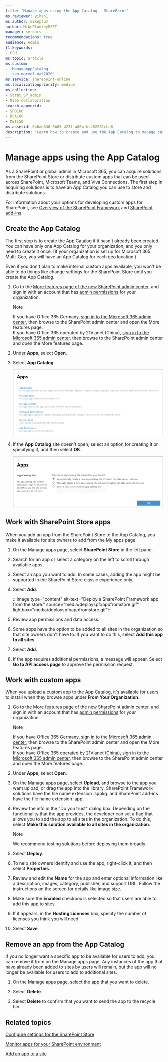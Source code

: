 ```yaml
---
title: "Manage apps using the App Catalog - SharePoint"
ms.reviewer: yihan1
ms.author: mikeplum
author: MikePlumleyMSFT
manager: serdars
recommendations: true
audience: Admin
f1.keywords:
- CSH
ms.topic: article
ms.custom:
- 'ManageAppCatalog'
- 'seo-marvel-mar2020'
ms.service: sharepoint-online
ms.localizationpriority: medium
ms.collection:  
- Strat_SP_admin
- M365-collaboration
search.appverid:
- SPO160
- BSA160
- MET150
ms.assetid: 0b6ab336-8b83-423f-a06b-bcc52861cba0
description: "Learn how to create and use the App Catalog to manage custom business apps and apps from the SharePoint Store."
---
```


# Manage apps using the App Catalog

As a SharePoint or global admin in Microsoft 365, you can acquire solutions from the SharePoint Store or distribute custom apps that can be used across SharePoint, Microsoft Teams, and Viva Connections. The first step in acquiring solutions is to have an App Catalog you can use to store and distribute solutions. 
  
For information about your options for developing custom apps for SharePoint, see [Overview of the SharePoint Framework](/sharepoint/dev/spfx/sharepoint-framework-overview) and [SharePoint add-ins](/sharepoint/dev/sp-add-ins/sharepoint-add-ins).
  
## Create the App Catalog 
<a name="__toc347303048"> </a>

The first step is to create the App Catalog if it hasn't already been created. You can have only one App Catalog for your organization, and you only need to create it once. (If your organization is set up for Microsoft 365 Multi-Geo, you will have an App Catalog for each geo location.)
  
Even if you don't plan to make internal custom apps available, you won't be able to do things like change settings for the SharePoint Store until you create the App Catalog. 
  
1. Go to the [More features page of the new SharePoint admin center](https://admin.microsoft.com/sharepoint?page=classicfeatures&modern=true), and sign in with an account that has [admin permissions](./sharepoint-admin-role.md) for your organization.

    >[!NOTE]
    >If you have Office 365 Germany, [sign in to the Microsoft 365 admin center](https://go.microsoft.com/fwlink/p/?linkid=848041), then browse to the SharePoint admin center and open the More features page. <br>If you have Office 365 operated by 21Vianet (China), [sign in to the Microsoft 365 admin center](https://go.microsoft.com/fwlink/p/?linkid=850627), then browse to the SharePoint admin center and open the More features page.
 
2. Under **Apps**, select **Open**.

3. Select **App Catalog**.

    ![Apps page.](media/app-catalog.png)
    
4. If the **App Catalog** site doesn't open, select an option for creating it or specifying it, and then select **OK**.
    
    ![Apps page with Automatically create a new app catalog site selected.](media/automatically-create-app-catalog.png)
  
## Work with SharePoint Store apps
<a name="__toc347303050"> </a>

When you add an app from the SharePoint Store to the App Catalog, you make it available for site owners to add from the My apps page. 

1. On the Manage apps page, select **SharePoint Store** in the left pane.

2. Search for an app or select a category on the left to scroll through available apps.

3. Select an app you want to add. In some cases, adding the app might be supported in the SharePoint Store classic experience only.

4. Select **Add**.

    :::image type="content" alt-text="Deploy a SharePoint Framework app from the store." source="media/deployspfxappfromstore.gif" lightbox="media/deployspfxappfromstore.gif":::

5. Review app permissions and data access.

6. Some apps have the option to be added to all sites in the organization so that site owners don't have to. If you want to do this, select **Add this app to all sites**. 

7. Select **Add**.

8. If the app requires additional permissions, a message will appear. Select **Go to API access page** to approve the permission request.

## Work with custom apps
<a name="__add_custom_apps"> </a>

When you upload a custom app to the App Catalog, it's available for users to install when they browse apps under **From Your Organization**. 

1. Go to the [More features page of the new SharePoint admin center](https://admin.microsoft.com/sharepoint?page=classicfeatures&modern=true), and sign in with an account that has [admin permissions](./sharepoint-admin-role.md) for your organization.

    >[!NOTE]
    >If you have Office 365 Germany, [sign in to the Microsoft 365 admin center](https://go.microsoft.com/fwlink/p/?linkid=848041), then browse to the SharePoint admin center and open the More features page. <br>If you have Office 365 operated by 21Vianet (China), [sign in to the Microsoft 365 admin center](https://go.microsoft.com/fwlink/p/?linkid=850627), then browse to the SharePoint admin center and open the More features page.
 
1. Under **Apps**, select **Open**.

1. On the Manage apps page, select **Upload**, and browse to the app you want upload, or drag the app into the library. SharePoint Framework solutions have the file name extension .sppkg. and SharePoint add-ins have the file name extension .app.

1. Review the info in the "Do you trust" dialog box. Depending on the functionality that the app provides, the developer can set a flag that allows you to add the app to all sites in the organization. To do this, select **Make this solution available to all sites in the organization**. 

    > [!NOTE]
    > We recommend testing solutions before deploying them broadly. 

1. Select **Deploy**.

1. To help site owners identify and use the app, right-click it, and then select **Properties**.
    
1. Review and edit the **Name** for the app and enter optional information like a description, images, category, publisher, and support URL. Follow the instructions on the screen for details like image size.
    
1. Make sure the **Enabled** checkbox is selected so that users are able to add this app to sites.
    
1. If it appears, in the **Hosting Licenses** box, specify the number of licenses you think you will need.
    
1. Select **Save**.

## Remove an app from the App Catalog
<a name="__toc347303053"> </a>

If you no longer want a specific app to be available for users to add, you can remove it from on the Manage apps page. Any instances of the app that have already been added to sites by users will remain, but the app will no longer be available for users to add to additional sites.
  
1. On the Manage apps page, select the app that you want to delete.
    
1. Select **Delete**.
    
1. Select **Delete** to confirm that you want to send the app to the recycle bin.

## Related topics
<a name="__toc347303053"> </a>

[Configure settings for the SharePoint Store](configure-sharepoint-store-settings.md)
  
[Monitor apps for your SharePoint environment](monitor-apps.md)
  
[Add an app to a site](https://support.office.com/article/ef9c0dbd-7fe1-4715-a1b0-fe3bc81317cb)
